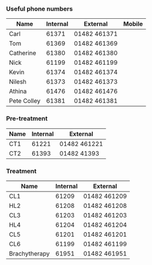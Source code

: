 ### Useful phone numbers


| Name       | Internal  | External       | Mobile    |
| ---------- | --------- | -------------- | --------- |
| Carl       | 61371     | 01482 461371   |
| Tom        | 61369     | 01482 461369   |
| Catherine  | 61380     | 01482 461380   |
| Nick       | 61199     | 01482 461199   |
| Kevin      | 61374     | 01482 461374   |
| Nilesh     | 61373     | 01482 461373   |
| Athina     | 61476     | 01482 461476   |
| Pete Colley| 61381     | 01482 461381   |

### Pre-treatment

| Name       | Internal  | External       |
| ---------- | --------- | -------------- |
| CT1        | 61221     | 01482 461221   |
| CT2        | 61393     | 01482 41393    |

### Treatment

| Name          | Internal  | External       |
| ------------- | --------- | -------------- |
| CL1           | 61209     | 01482 461209   |
| HL2           | 61208     | 01482 461208   |
| CL3           | 61203     | 01482 461203   |
| HL4           | 61204     | 01482 461204   |
| CL5           | 61201     | 01482 461201   |
| CL6           | 61199     | 01482 461199   |
| Brachytherapy | 61951     | 01482 461951   |
